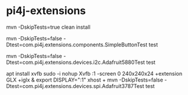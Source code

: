 # pi4j-extensions

mvn -DskipTests=true clean install

mvn -DskipTests=false -Dtest=com.pi4j.extensions.components.SimpleButtonTest test

mvn -DskipTests=false -Dtest=com.pi4j.extensions.devices.i2c.Adafruit5880Test test

apt install xvfb
sudo -i
nohup Xvfb :1 -screen 0 240x240x24 +extension GLX +iglx &
export DISPLAY=":1"
xhost +
mvn -DskipTests=false -Dtest=com.pi4j.extensions.devices.spi.Adafruit3787Test test

